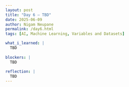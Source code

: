 ```yaml
---
layout: post
title: "Day 6 – TBD"
date: 2025-06-09
author: Nigam Neupane
permalink: /day6.html
tags: [AI, Machine Learning, Variables and Datasets]

what_i_learned: |
  TBD
  
blockers: |
  TBD
  
reflection: |
  TBD
---
```


